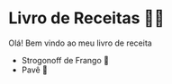 # Livro de Receitas :man_cook:

Olá! Bem vindo ao meu livro de receita

- Strogonoff de Frango :chicken:
- Pavê :candy:

